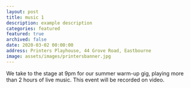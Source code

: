 ```yaml
---
layout: post
title: music 1
description: example description
categories: featured
featured: true
archived: false
date: 2020-03-02 00:00:00
address: Printers Playhouse, 44 Grove Road, Eastbourne
image: assets/images/printersbanner.jpg 
---
```


We take to the stage at 9pm for our summer warm-up gig, playing more than 2 hours of live music. 
This event will be recorded on video. 
